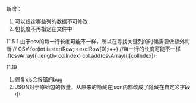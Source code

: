 新增：
1.  可以规定哪些列的数据不可修改
2.  包长度不再指定在文件中

11.5
1.由于csv的每一行长度可能不一样，所以在寻找关键列的时候需要做额外判断
// CSV
for(int i=startRow;i<exclRow[0];i++)
    //每一行的长度可能不一样
    if(csvArray[i].length<colIndex)
        col.add(csvArray[i][colIndex]);
        
11.19
1.  修复xls会报错的bug
2.  JSON对于原始包的数量，从原来的隐藏在json内部改成了隐藏在自定义字段中  
             